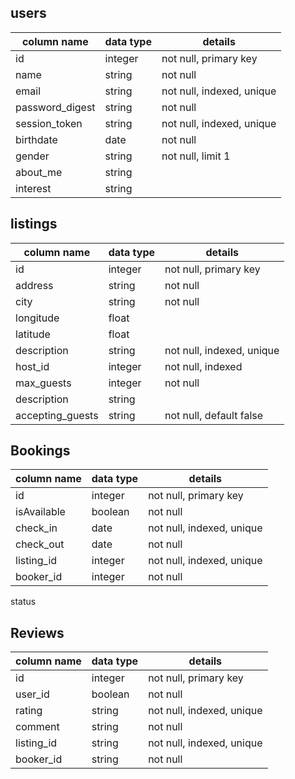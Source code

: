 ## users
column name     | data type | details
----------------|-----------|-----------------------
id              | integer   | not null, primary key
name            | string    | not null
email           | string    | not null, indexed, unique
password_digest | string    | not null
session_token   | string    | not null, indexed, unique
birthdate       | date      | not null
gender          | string    | not null, limit 1
about_me        | string    |
interest        | string    |

## listings
column name     | data type | details
----------------|-----------|-----------------------
id              | integer   | not null, primary key
address         | string    | not null
city            | string    | not null
longitude       | float     |
latitude        | float     |
description     | string    | not null, indexed, unique
host_id         | integer   | not null, indexed
max_guests      | integer   | not null
description     | string    |
accepting_guests| string    | not null, default false

## Bookings
column name     | data type | details
----------------|-----------|-----------------------
id              | integer   | not null, primary key
isAvailable     | boolean   | not null
check_in        | date      | not null, indexed, unique
check_out       | date      | not null
listing_id      | integer   | not null, indexed, unique
booker_id       | integer   | not null
status

## Reviews
column name     | data type | details
----------------|-----------|-----------------------
id              | integer   | not null, primary key
user_id         | boolean   | not null
rating          | string    | not null, indexed, unique
comment         | string    | not null
listing_id      | string    | not null, indexed, unique
booker_id       | string    | not null
